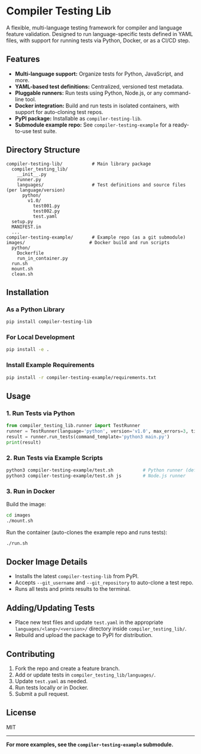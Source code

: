 # Compiler Testing Lib

A flexible, multi-language testing framework for compiler and language feature validation. Designed to run language-specific tests defined in YAML files, with support for running tests via Python, Docker, or as a CI/CD step.

## Features
- **Multi-language support:** Organize tests for Python, JavaScript, and more.
- **YAML-based test definitions:** Centralized, versioned test metadata.
- **Pluggable runners:** Run tests using Python, Node.js, or any command-line tool.
- **Docker integration:** Build and run tests in isolated containers, with support for auto-cloning test repos.
- **PyPI package:** Installable as `compiler-testing-lib`.
- **Submodule example repo:** See `compiler-testing-example` for a ready-to-use test suite.

## Directory Structure
```
compiler-testing-lib/           # Main library package
  compiler_testing_lib/
    __init__.py
    runner.py
    languages/                  # Test definitions and source files (per language/version)
      python/
        v1.0/
          test001.py
          test002.py
          test.yaml
  setup.py
  MANIFEST.in
  ...
compiler-testing-example/       # Example repo (as a git submodule)
images/                        # Docker build and run scripts
  python/
    Dockerfile
    run_in_container.py
  run.sh
  mount.sh
  clean.sh
```

## Installation

### As a Python Library
```bash
pip install compiler-testing-lib
```

### For Local Development
```bash
pip install -e .
```

### Install Example Requirements
```bash
pip install -r compiler-testing-example/requirements.txt
```

## Usage

### 1. **Run Tests via Python**
```python
from compiler_testing_lib.runner import TestRunner
runner = TestRunner(language='python', version='v1.0', max_errors=3, timeout=10, file_extension='py')
result = runner.run_tests(command_template='python3 main.py')
print(result)
```

### 2. **Run Tests via Example Scripts**
```bash
python3 compiler-testing-example/test.sh           # Python runner (default)
python3 compiler-testing-example/test.sh js        # Node.js runner
```

### 3. **Run in Docker**
Build the image:
```bash
cd images
./mount.sh
```
Run the container (auto-clones the example repo and runs tests):
```bash
./run.sh
```

## Docker Image Details
- Installs the latest `compiler-testing-lib` from PyPI.
- Accepts `--git_username` and `--git_repository` to auto-clone a test repo.
- Runs all tests and prints results to the terminal.

## Adding/Updating Tests
- Place new test files and update `test.yaml` in the appropriate `languages/<lang>/<version>/` directory inside `compiler_testing_lib/`.
- Rebuild and upload the package to PyPI for distribution.

## Contributing
1. Fork the repo and create a feature branch.
2. Add or update tests in `compiler_testing_lib/languages/`.
3. Update `test.yaml` as needed.
4. Run tests locally or in Docker.
5. Submit a pull request.

## License
MIT

---

**For more examples, see the `compiler-testing-example` submodule.**